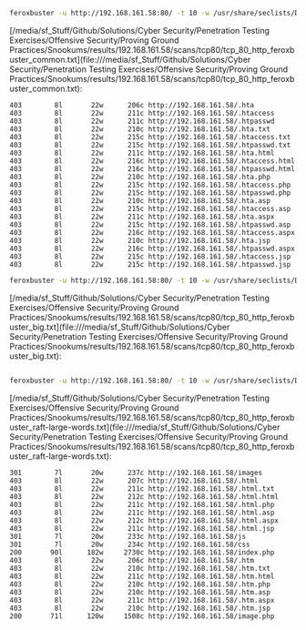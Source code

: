 ```bash
feroxbuster -u http://192.168.161.58:80/ -t 10 -w /usr/share/seclists/Discovery/Web-Content/common.txt -x "txt,html,php,asp,aspx,jsp" -v -k -n -q -o "/media/sf_Stuff/Github/Solutions/Cyber Security/Penetration Testing Exercises/Offensive Security/Proving Ground Practices/Snookums/results/192.168.161.58/scans/tcp80/tcp_80_http_feroxbuster_common.txt"
```

[/media/sf_Stuff/Github/Solutions/Cyber Security/Penetration Testing Exercises/Offensive Security/Proving Ground Practices/Snookums/results/192.168.161.58/scans/tcp80/tcp_80_http_feroxbuster_common.txt](file:///media/sf_Stuff/Github/Solutions/Cyber Security/Penetration Testing Exercises/Offensive Security/Proving Ground Practices/Snookums/results/192.168.161.58/scans/tcp80/tcp_80_http_feroxbuster_common.txt):

```
403        8l       22w      206c http://192.168.161.58/.hta
403        8l       22w      211c http://192.168.161.58/.htaccess
403        8l       22w      211c http://192.168.161.58/.htpasswd
403        8l       22w      210c http://192.168.161.58/.hta.txt
403        8l       22w      215c http://192.168.161.58/.htaccess.txt
403        8l       22w      215c http://192.168.161.58/.htpasswd.txt
403        8l       22w      211c http://192.168.161.58/.hta.html
403        8l       22w      216c http://192.168.161.58/.htaccess.html
403        8l       22w      216c http://192.168.161.58/.htpasswd.html
403        8l       22w      210c http://192.168.161.58/.hta.php
403        8l       22w      215c http://192.168.161.58/.htaccess.php
403        8l       22w      215c http://192.168.161.58/.htpasswd.php
403        8l       22w      210c http://192.168.161.58/.hta.asp
403        8l       22w      215c http://192.168.161.58/.htaccess.asp
403        8l       22w      211c http://192.168.161.58/.hta.aspx
403        8l       22w      215c http://192.168.161.58/.htpasswd.asp
403        8l       22w      216c http://192.168.161.58/.htaccess.aspx
403        8l       22w      210c http://192.168.161.58/.hta.jsp
403        8l       22w      216c http://192.168.161.58/.htpasswd.aspx
403        8l       22w      215c http://192.168.161.58/.htaccess.jsp
403        8l       22w      215c http://192.168.161.58/.htpasswd.jsp

```
```bash
feroxbuster -u http://192.168.161.58:80/ -t 10 -w /usr/share/seclists/Discovery/Web-Content/big.txt -x "txt,html,php,asp,aspx,jsp" -v -k -n -q -o "/media/sf_Stuff/Github/Solutions/Cyber Security/Penetration Testing Exercises/Offensive Security/Proving Ground Practices/Snookums/results/192.168.161.58/scans/tcp80/tcp_80_http_feroxbuster_big.txt"
```

[/media/sf_Stuff/Github/Solutions/Cyber Security/Penetration Testing Exercises/Offensive Security/Proving Ground Practices/Snookums/results/192.168.161.58/scans/tcp80/tcp_80_http_feroxbuster_big.txt](file:///media/sf_Stuff/Github/Solutions/Cyber Security/Penetration Testing Exercises/Offensive Security/Proving Ground Practices/Snookums/results/192.168.161.58/scans/tcp80/tcp_80_http_feroxbuster_big.txt):

```

```
```bash
feroxbuster -u http://192.168.161.58:80/ -t 10 -w /usr/share/seclists/Discovery/Web-Content/raft-large-words.txt -x "txt,html,php,asp,aspx,jsp" -v -k -n -q -o "/media/sf_Stuff/Github/Solutions/Cyber Security/Penetration Testing Exercises/Offensive Security/Proving Ground Practices/Snookums/results/192.168.161.58/scans/tcp80/tcp_80_http_feroxbuster_raft-large-words.txt"
```

[/media/sf_Stuff/Github/Solutions/Cyber Security/Penetration Testing Exercises/Offensive Security/Proving Ground Practices/Snookums/results/192.168.161.58/scans/tcp80/tcp_80_http_feroxbuster_raft-large-words.txt](file:///media/sf_Stuff/Github/Solutions/Cyber Security/Penetration Testing Exercises/Offensive Security/Proving Ground Practices/Snookums/results/192.168.161.58/scans/tcp80/tcp_80_http_feroxbuster_raft-large-words.txt):

```
301        7l       20w      237c http://192.168.161.58/images
403        8l       22w      207c http://192.168.161.58/.html
403        8l       22w      211c http://192.168.161.58/.html.txt
403        8l       22w      212c http://192.168.161.58/.html.html
403        8l       22w      211c http://192.168.161.58/.html.php
403        8l       22w      211c http://192.168.161.58/.html.asp
403        8l       22w      212c http://192.168.161.58/.html.aspx
403        8l       22w      211c http://192.168.161.58/.html.jsp
301        7l       20w      233c http://192.168.161.58/js
301        7l       20w      234c http://192.168.161.58/css
200       90l      182w     2730c http://192.168.161.58/index.php
403        8l       22w      206c http://192.168.161.58/.htm
403        8l       22w      210c http://192.168.161.58/.htm.txt
403        8l       22w      211c http://192.168.161.58/.htm.html
403        8l       22w      210c http://192.168.161.58/.htm.php
403        8l       22w      210c http://192.168.161.58/.htm.asp
403        8l       22w      211c http://192.168.161.58/.htm.aspx
403        8l       22w      210c http://192.168.161.58/.htm.jsp
200       71l      120w     1508c http://192.168.161.58/image.php

```
